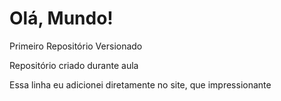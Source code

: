 # Olá, Mundo!
 Primeiro Repositório Versionado

 Repositório criado durante aula

 Essa linha eu adicionei diretamente no site, que impressionante
